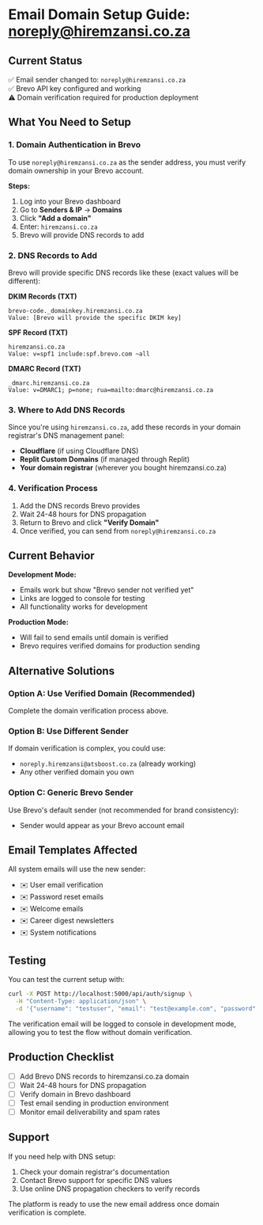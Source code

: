 # Email Domain Setup Guide: noreply@hiremzansi.co.za

## Current Status
✅ Email sender changed to: `noreply@hiremzansi.co.za`  
✅ Brevo API key configured and working  
⚠️ Domain verification required for production deployment

## What You Need to Setup

### 1. Domain Authentication in Brevo

To use `noreply@hiremzansi.co.za` as the sender address, you must verify domain ownership in your Brevo account.

**Steps:**
1. Log into your Brevo dashboard
2. Go to **Senders & IP** → **Domains**
3. Click **"Add a domain"**
4. Enter: `hiremzansi.co.za`
5. Brevo will provide DNS records to add

### 2. DNS Records to Add

Brevo will provide specific DNS records like these (exact values will be different):

**DKIM Records (TXT)**
```
brevo-code._domainkey.hiremzansi.co.za
Value: [Brevo will provide the specific DKIM key]
```

**SPF Record (TXT)**
```
hiremzansi.co.za
Value: v=spf1 include:spf.brevo.com ~all
```

**DMARC Record (TXT)**
```
_dmarc.hiremzansi.co.za
Value: v=DMARC1; p=none; rua=mailto:dmarc@hiremzansi.co.za
```

### 3. Where to Add DNS Records

Since you're using `hiremzansi.co.za`, add these records in your domain registrar's DNS management panel:

- **Cloudflare** (if using Cloudflare DNS)
- **Replit Custom Domains** (if managed through Replit)
- **Your domain registrar** (wherever you bought hiremzansi.co.za)

### 4. Verification Process

1. Add the DNS records Brevo provides
2. Wait 24-48 hours for DNS propagation
3. Return to Brevo and click **"Verify Domain"**
4. Once verified, you can send from `noreply@hiremzansi.co.za`

## Current Behavior

**Development Mode:**
- Emails work but show "Brevo sender not verified yet"
- Links are logged to console for testing
- All functionality works for development

**Production Mode:**
- Will fail to send emails until domain is verified
- Brevo requires verified domains for production sending

## Alternative Solutions

### Option A: Use Verified Domain (Recommended)
Complete the domain verification process above.

### Option B: Use Different Sender
If domain verification is complex, you could use:
- `noreply.hiremzansi@atsboost.co.za` (already working)
- Any other verified domain you own

### Option C: Generic Brevo Sender
Use Brevo's default sender (not recommended for brand consistency):
- Sender would appear as your Brevo account email

## Email Templates Affected

All system emails will use the new sender:
- ✉️ User email verification
- ✉️ Password reset emails  
- ✉️ Welcome emails
- ✉️ Career digest newsletters
- ✉️ System notifications

## Testing

You can test the current setup with:
```bash
curl -X POST http://localhost:5000/api/auth/signup \
  -H "Content-Type: application/json" \
  -d '{"username": "testuser", "email": "test@example.com", "password": "password123", "name": "Test User"}'
```

The verification email will be logged to console in development mode, allowing you to test the flow without domain verification.

## Production Checklist

- [ ] Add Brevo DNS records to hiremzansi.co.za domain
- [ ] Wait 24-48 hours for DNS propagation  
- [ ] Verify domain in Brevo dashboard
- [ ] Test email sending in production environment
- [ ] Monitor email deliverability and spam rates

## Support

If you need help with DNS setup:
1. Check your domain registrar's documentation
2. Contact Brevo support for specific DNS values
3. Use online DNS propagation checkers to verify records

The platform is ready to use the new email address once domain verification is complete.